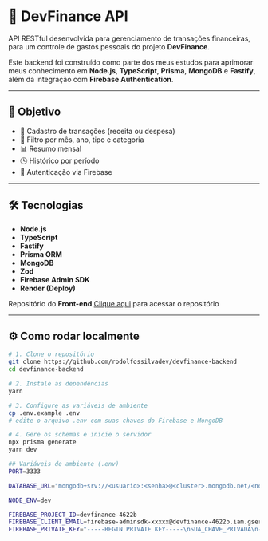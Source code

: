 # 💼 DevFinance API

API RESTful desenvolvida para gerenciamento de transações financeiras, para um controle de gastos pessoais do projeto **DevFinance**. 

Este backend foi construído como parte dos meus estudos para aprimorar meus conhecimento em **Node.js**, **TypeScript**, **Prisma**, **MongoDB** e **Fastify**, além da integração com **Firebase Authentication**.

---

## 🚀 Objetivo

- 📌 Cadastro de transações (receita ou despesa)
- 🧾 Filtro por mês, ano, tipo e categoria
- 📊 Resumo mensal
- 🕓 Histórico por período
- 🔐 Autenticação via Firebase

---

## 🛠️ Tecnologias

- **Node.js**
- **TypeScript**
- **Fastify**
- **Prisma ORM**
- **MongoDB**
- **Zod**
- **Firebase Admin SDK**
- **Render (Deploy)**

  
Repositório do **Front-end**
<a href="https://github.com/rodolfossilvadev/devfinance-frontend" target="_blank">Clique aqui</a> para acessar o repositório

---

## ⚙️ Como rodar localmente

```bash
# 1. Clone o repositório
git clone https://github.com/rodolfossilvadev/devfinance-backend
cd devfinance-backend

# 2. Instale as dependências
yarn

# 3. Configure as variáveis de ambiente
cp .env.example .env
# edite o arquivo .env com suas chaves do Firebase e MongoDB

# 4. Gere os schemas e inicie o servidor
npx prisma generate
yarn dev

## Variáveis de ambiente (.env)
PORT=3333

DATABASE_URL="mongodb+srv://<usuario>:<senha>@<cluster>.mongodb.net/<nome-do-db>?retryWrites=true&w=majority"

NODE_ENV=dev

FIREBASE_PROJECT_ID=devfinance-4622b
FIREBASE_CLIENT_EMAIL=firebase-adminsdk-xxxxx@devfinance-4622b.iam.gserviceaccount.com
FIREBASE_PRIVATE_KEY="-----BEGIN PRIVATE KEY-----\nSUA_CHAVE_PRIVADA\n-----END PRIVATE KEY-----\n"


